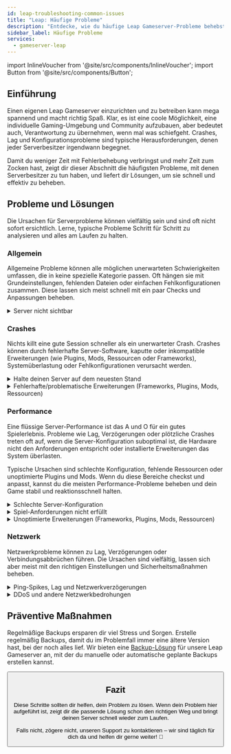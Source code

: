 ```yaml
---
id: leap-troubleshooting-common-issues
title: "Leap: Häufige Probleme"
description: "Entdecke, wie du häufige Leap Gameserver-Probleme behebst und löst für ein reibungsloses Gaming-Erlebnis → Jetzt mehr erfahren"
sidebar_label: Häufige Probleme
services:
  - gameserver-leap
---
```


import InlineVoucher from '@site/src/components/InlineVoucher';
import Button from '@site/src/components/Button';

## Einführung

Einen eigenen Leap Gameserver einzurichten und zu betreiben kann mega spannend und macht richtig Spaß. Klar, es ist eine coole Möglichkeit, eine individuelle Gaming-Umgebung und Community aufzubauen, aber bedeutet auch, Verantwortung zu übernehmen, wenn mal was schiefgeht. Crashes, Lag und Konfigurationsprobleme sind typische Herausforderungen, denen jeder Serverbesitzer irgendwann begegnet.

Damit du weniger Zeit mit Fehlerbehebung verbringst und mehr Zeit zum Zocken hast, zeigt dir dieser Abschnitt die häufigsten Probleme, mit denen Serverbesitzer zu tun haben, und liefert dir Lösungen, um sie schnell und effektiv zu beheben.


<InlineVoucher />



## Probleme und Lösungen

Die Ursachen für Serverprobleme können vielfältig sein und sind oft nicht sofort ersichtlich. Lerne, typische Probleme Schritt für Schritt zu analysieren und alles am Laufen zu halten.

### Allgemein
Allgemeine Probleme können alle möglichen unerwarteten Schwierigkeiten umfassen, die in keine spezielle Kategorie passen. Oft hängen sie mit Grundeinstellungen, fehlenden Dateien oder einfachen Fehlkonfigurationen zusammen. Diese lassen sich meist schnell mit ein paar Checks und Anpassungen beheben.

<details>
  <summary>Server nicht sichtbar</summary>

Wenn dein Server nicht sichtbar ist, kann das daran liegen, dass die Initialisierung nicht erfolgreich abgeschlossen wurde. Das kann z.B. an einer fehlerhaften Konfiguration oder beschädigten Dateien liegen. Weitere Infos findest du meist in der Serverkonsole oder in Logdateien. Außerdem solltest du sicherstellen, dass in der Serverliste keine falschen Filtereinstellungen aktiv sind, die verhindern, dass der Server angezeigt wird.

</details>


### Crashes

Nichts killt eine gute Session schneller als ein unerwarteter Crash. Crashes können durch fehlerhafte Server-Software, kaputte oder inkompatible Erweiterungen (wie Plugins, Mods, Ressourcen oder Frameworks), Systemüberlastung oder Fehlkonfigurationen verursacht werden.

<details>
  <summary>Halte deinen Server auf dem neuesten Stand</summary>

Deinen Gameserver immer mit der aktuellsten Version zu betreiben ist essenziell für Stabilität, Sicherheit und Kompatibilität. Game-Updates, Framework-Änderungen oder Anpassungen an Drittanbieter-Tools können sonst zu ernsten Problemen führen, wenn dein Server veraltet ist.

Ein veralteter Gameserver kann Crashes, unerwartetes Verhalten oder sogar Startprobleme verursachen.

![img](https://screensaver01.zap-hosting.com/index.php/s/JXLHyHeMJqErHLJ/preview)


</details>

<details>
  <summary>Fehlerhafte/problematische Erweiterungen (Frameworks, Plugins, Mods, Ressourcen)</summary>

Crashes werden oft durch fehlerhafte oder veraltete Erweiterungen verursacht. Egal ob Framework, Plugin, Mod oder Ressource – Probleme tauchen auf, wenn eine Erweiterung nicht mit der aktuellen Spielversion kompatibel ist oder Bugs im Code hat.

Das kann zu unerwarteten Serverabstürzen, Freezes oder Fehlern führen, vor allem wenn mehrere problematische Erweiterungen zusammenwirken. Wenn du vermutest, dass eine Erweiterung schuld ist, deaktiviere sie testweise und schau, ob dein Server ohne sie stabil bleibt. So findest du schnell heraus, welche Erweiterung Ärger macht.

Achte darauf, dass alle Erweiterungen, die du nutzt, aktuell, aktiv gepflegt und auf Kompatibilität mit der aktuellen Spielversion getestet sind, um Crashes und Ausfälle zu vermeiden.

Um die Ursache von Crash-Problemen einzugrenzen, hilft es oft, zusätzlichen Content vorübergehend zu deaktivieren. Starte mit einer Minimal-Konfiguration und prüfe, ob das Problem weiterhin besteht. Wenn nicht, füge Erweiterungen, Mods oder Ressourcen schrittweise wieder hinzu und teste nach jedem Schritt. So findest du gezielt heraus, welches Element Ärger macht. Diese Methode spart Zeit und sorgt dafür, dass du auf Fakten statt Vermutungen basierende Entscheidungen triffst.

</details>

### Performance

Eine flüssige Server-Performance ist das A und O für ein gutes Spielerlebnis. Probleme wie Lag, Verzögerungen oder plötzliche Crashes treten oft auf, wenn die Server-Konfiguration suboptimal ist, die Hardware nicht den Anforderungen entspricht oder installierte Erweiterungen das System überlasten.

Typische Ursachen sind schlechte Konfiguration, fehlende Ressourcen oder unoptimierte Plugins und Mods. Wenn du diese Bereiche checkst und anpasst, kannst du die meisten Performance-Probleme beheben und dein Game stabil und reaktionsschnell halten.

<details>
  <summary>Schlechte Server-Konfiguration</summary>

Falsche oder schlecht angepasste Server-Einstellungen können zu höherem Ressourcenverbrauch führen und Performance-Probleme wie Lag oder Ruckler verursachen. Achte darauf, dass deine Konfigurationswerte den empfohlenen Einstellungen für dein Spiel und die Servergröße entsprechen. Überprüfe und passe sie bei Bedarf an, damit dein Server so effizient wie möglich läuft.

Du kannst deine Konfiguration über die verfügbaren Einstellungen im **Settings**-Bereich oder direkt in den Konfigurationsdateien unter **Configs** im Webinterface ändern.

</details>

<details>
  <summary>Spiel-Anforderungen nicht erfüllt</summary>

Damit dein Gameserver flüssig und zuverlässig läuft, ist es wichtig, eine Konfiguration zu wählen, die zu deinem geplanten Projekt passt. Die Anforderungen variieren stark je nach Spiel, Nutzung von Erweiterungen wie Mods, Plugins oder Ressourcen und der erwarteten Spielerzahl.

ZAP-Hosting gibt dir während der Bestellung eine empfohlene Mindestkonfiguration an die Hand. Diese basiert auf typischen Anwendungsfällen und soll dir helfen, gängige Performance-Probleme wie Lag, Crashes oder lange Ladezeiten zu vermeiden.

![img](https://screensaver01.zap-hosting.com/index.php/s/87ADJdwNAXxXxdk/preview)

Halte dich unbedingt an diese Empfehlungen oder skaliere bei Bedarf hoch, um optimale Stabilität und das beste Erlebnis für dich und deine Spieler zu gewährleisten. Das ist eine Mindestempfehlung.

Je nach Umfang deines Projekts und der Menge an zusätzlichem Content können die benötigten Ressourcen von Anfang an höher sein oder mit der Zeit steigen. In solchen Fällen ist ein Upgrade deines Gameserver-Pakets der einfachste Weg, um Performance und Stabilität sicherzustellen.

</details>

<details>
  <summary>Unoptimierte Erweiterungen (Frameworks, Plugins, Mods, Ressourcen)</summary>

Nicht alle Erweiterungen sind auf Performance getrimmt. Ob Framework, Plugin, Mod oder Ressource – eine schlechte Umsetzung kann auf deinem Server zu erheblichen Performance-Problemen führen. Oft funktioniert die Funktionalität zwar, aber die Ausführung ist ineffizient, zu komplex oder belastet die Server-Ressourcen unnötig.

Das kann zu hoher CPU-Auslastung, Speicherlecks, Lag oder sogar Crashes führen, besonders wenn mehrere unoptimierte Komponenten zusammenwirken. Achte immer darauf, dass Erweiterungen aktiv gepflegt, gut dokumentiert und auf Performance getestet sind. Im Zweifel hilft Feedback aus der Community oder das Monitoring der Server-Performance, um Problemquellen zu identifizieren.

Um die Ursache von Performance-Problemen einzugrenzen, hilft es oft, zusätzlichen Content vorübergehend zu deaktivieren. Starte mit einer Minimal-Konfiguration und prüfe, ob das Problem weiterhin besteht. Wenn nicht, füge Erweiterungen, Mods oder Ressourcen schrittweise wieder hinzu und teste nach jedem Schritt. So findest du gezielt heraus, welches Element Ärger macht, sei es ein Konflikt, Speicherleck oder übermäßiger Ressourcenverbrauch.

Diese Methode spart Zeit und sorgt dafür, dass du auf Fakten statt Vermutungen basierende Entscheidungen triffst.

</details>



### Netzwerk
Netzwerkprobleme können zu Lag, Verzögerungen oder Verbindungsabbrüchen führen. Die Ursachen sind vielfältig, lassen sich aber meist mit den richtigen Einstellungen und Sicherheitsmaßnahmen beheben.

<details>
  <summary>Ping-Spikes, Lag und Netzwerkverzögerungen</summary>

Ping-Spikes, Lag und Netzwerkverzögerungen entstehen meist durch begrenzte Server-Ressourcen wie zu wenig CPU-Leistung, RAM oder Bandbreite.

Sie können auch auftreten, wenn der Server durch viele Spieler oder ressourcenintensive Skripte und Plugins überlastet ist. Netzwerkprobleme wie schlechte Routing-Wege, externe Überlastungen oder ein Serverstandort weit weg von der Spielerbasis erhöhen die Latenz zusätzlich.

Außerdem können Hintergrundprozesse, instabile Internetverbindungen, Paketverluste und veraltete oder falsch konfigurierte Server-Software spürbare Performance-Probleme beim Spielen verursachen.

Wenn du Lag oder hohen Ping auf deinem Server bemerkst, kannst du ein paar einfache Schritte machen, um die Performance zu verbessern. Stelle zuerst sicher, dass dein Server die empfohlenen Specs für dein Spiel und Projekt erfüllt oder übertrifft. Ein Serverstandort nahe bei deiner Spielerbasis hilft ebenfalls, die Latenz zu reduzieren.

Wenn du vermutest, dass Routing-Probleme oder externe Netzwerkprobleme die Ursache sind, zögere nicht, unseren Support zu kontaktieren. Wir helfen dir, die Situation zu analysieren und die beste Lösung zu finden.


</details>

<details>
  <summary>DDoS und andere Netzwerkbedrohungen</summary>

Gameserver können gelegentlich Ziel von bösartigen Netzwerkangriffen werden, vor allem Distributed Denial of Service (DDoS)-Attacken. Diese überfluten den Server mit extrem viel Traffic, was zu Lag, Verbindungsverlust oder sogar kompletter Downtime führt. In anderen Fällen versuchen Angreifer, Netzwerk-Schwachstellen auszunutzen oder die Server-Stabilität durch wiederholte Verbindungsversuche oder ungewöhnliche Datenmuster zu stören.

Die meisten dieser Bedrohungen liegen außerhalb der Kontrolle des normalen Nutzers, aber ZAP-Hosting bietet integrierte Schutz- und Abwehrsysteme, die deinen Server vor gängigen und fortgeschrittenen Angriffen schützen. Wenn du vermutest, dass dein Server Ziel eines Angriffs ist und Probleme verursacht, kontaktiere unseren Support für Hilfe und weitere Schritte.

</details>






## Präventive Maßnahmen 

Regelmäßige Backups ersparen dir viel Stress und Sorgen. Erstelle regelmäßig Backups, damit du im Problemfall immer eine ältere Version hast, bei der noch alles lief. Wir bieten eine [Backup-Lösung](gameserver-backups.md) für unsere Leap Gameserver an, mit der du manuelle oder automatische geplante Backups erstellen kannst.



<Button label="Zugriff auf ZAP-Storage" link="https://zap-hosting.com/en/customer/home/storage/" block/>






## Fazit

Diese Schritte sollten dir helfen, dein Problem zu lösen. Wenn dein Problem hier aufgeführt ist, zeigt dir die passende Lösung schon den richtigen Weg und bringt deinen Server schnell wieder zum Laufen.

Falls nicht, zögere nicht, unseren Support zu kontaktieren – wir sind täglich für dich da und helfen dir gerne weiter! 🙂

<InlineVoucher />
